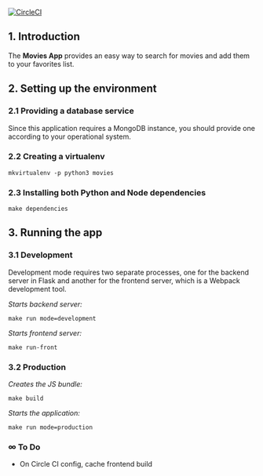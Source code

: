 [![CircleCI](https://img.shields.io/circleci/build/gh/marcelo-vp/movies)](https://circleci.com/gh/marcelo-vp/movies)

## 1. Introduction
The **Movies App** provides an easy way to search for movies and add them to your favorites list.

## 2. Setting up the environment
### 2.1 Providing a database service
Since this application requires a MongoDB instance, you should provide one according to your operational system.
### 2.2 Creating a virtualenv
    mkvirtualenv -p python3 movies
### 2.3 Installing both Python and Node dependencies
    make dependencies

## 3. Running the app
### 3.1 Development
Development mode requires two separate processes, one for the backend server in Flask and
another for the frontend server, which is a Webpack development tool.

*Starts backend server:*

    make run mode=development

*Starts frontend server:*

    make run-front
### 3.2 Production
*Creates the JS bundle:*

    make build

*Starts the application:*

    make run mode=production

### ∞ To Do
- On Circle CI config, cache frontend build